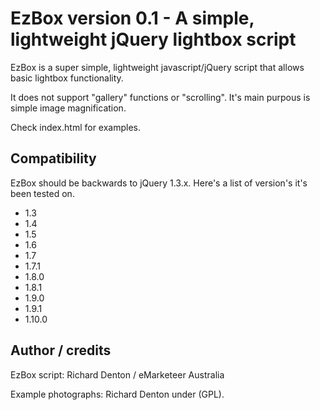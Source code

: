 

EzBox version 0.1 - A simple, lightweight jQuery lightbox script
================================

EzBox is a super simple, lightweight javascript/jQuery script that allows basic lightbox functionality.

It does not support "gallery" functions or "scrolling". It's main purpous is simple image magnification.

Check index.html for examples.

Compatibility
-------------------------

EzBox should be backwards to jQuery 1.3.x. Here's a list of version's it's been tested on.

* 1.3
* 1.4
* 1.5
* 1.6
* 1.7
* 1.7.1
* 1.8.0
* 1.8.1
* 1.9.0
* 1.9.1
* 1.10.0

Author / credits
-------------------------

EzBox script: Richard Denton / eMarketeer Australia

Example photographs: Richard Denton under (GPL).